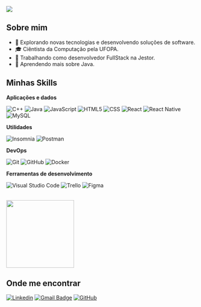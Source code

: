 ![](https://komarev.com/ghpvc/?username=iuricode&color=006bed)

## Sobre mim

- 🤔 Explorando novas tecnologias e desenvolvendo soluções de software.
- 🎓 Ciêntista da Computação pela UFOPA.
- 💼 Trabalhando como desenvolvedor FullStack na Jestor.
- 🌱 Aprendendo mais sobre Java.

## Minhas Skills

**Aplicações e dados**

![C++](https://img.shields.io/badge/-C++-333333?style=flat&logo=C%2B%2B&logoColor=00599C)
![Java](https://img.shields.io/badge/-Java-333333?style=flat&logo=Java&logoColor=007396)
![JavaScript](https://img.shields.io/badge/-JavaScript-333333?style=flat&logo=javascript)
![HTML5](https://img.shields.io/badge/-HTML5-333333?style=flat&logo=HTML5)
![CSS](https://img.shields.io/badge/-CSS-333333?style=flat&logo=CSS3&logoColor=1572B6)
![React](https://img.shields.io/badge/-React-333333?style=flat&logo=react)
![React Native](https://img.shields.io/badge/-React%20Native-333333?style=flat&logo=react)
![MySQL](https://img.shields.io/badge/-MySQL-333333?style=flat&logo=mysql)

**Utilidades**

![Insomnia](https://img.shields.io/badge/-Insomnia-333333?style=flat&logo=insomnia)
![Postman](https://img.shields.io/badge/-Postman-333333?style=flat&logo=postman)

**DevOps**

![Git](https://img.shields.io/badge/-Git-333333?style=flat&logo=git)
![GitHub](https://img.shields.io/badge/-GitHub-333333?style=flat&logo=github)
![Docker](https://img.shields.io/badge/-Docker-333333?style=flat&logo=docker)


**Ferramentas de desenvolvimento**

![Visual Studio Code](https://img.shields.io/badge/-Visual%20Studio%20Code-333333?style=flat&logo=visual-studio-code&logoColor=007ACC)
![Trello](https://img.shields.io/badge/-Trello-333333?style=flat&logo=trello&logoColor=007ACC)
![Figma](https://img.shields.io/badge/-Figma-333333?style=flat&logo=figma&logoColor=007ACC)

<br/>

<a href="https://github.com/alecsmatos" title="Alecsander">
  <img height="180em" src="https://github-readme-stats.vercel.app/api?username=alecsmatos1&theme=dracula&show_icons=true" />
</a>

## Onde me encontrar

[![Linkedin](https://img.shields.io/badge/-alecsmatos1-blue?style=flat-square&logo=Linkedin&logoColor=white&link=https://github.com/alecsmatos1)](https://github.com/alecsmatos1)
[![Gmail Badge](https://img.shields.io/badge/alecsander.tec@gmail.com-006bed?style=flat-square&logo=Gmail&logoColor=white&link=mailto:alecsander.tec@gmail.com)](mailto:alecsander.tec@gmail.com)
[![GitHub](https://img.shields.io/github/followers/alecsmatos1?label=follow&style=social)](https://github.com/alecsmatos1)
